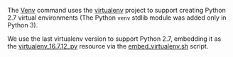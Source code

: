 The [Venv](../tools/commands/venv.py) command uses the
[virtualenv](https://github.com/pypa/virtualenv) project to support creating Python 2.7 virtual
environments (The Python `venv` stdlib module was added only
in Python 3).

We use the last virtualenv version to support Python 2.7, embedding it as the
[virtualenv_16.7.12_py](virtualenv_16.7.12_py) resource via the
[embed_virtualenv.sh](/scripts/embed_virtualenv.sh) script.

